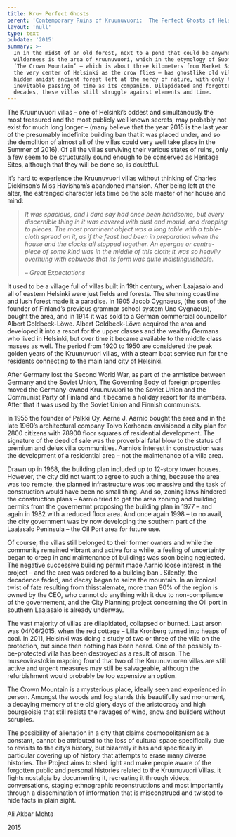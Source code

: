 ```yaml
---
title: Kru~ Perfect Ghosts
parent: 'Contemporary Ruins of Kruunuvuori:  The Perfect Ghosts of Helsinki'
layout: 'null'
type: text
pubdate: '2015'
summary: >-
  In in the midst of an old forest, next to a pond that could be anywhere in
  wilderness is the area of Kruunuvuori, which in the etymology of Suomi means
  ‘The Crown Mountain’ – which is about three kilometers from Market Square in
  the very center of Helsinki as the crow flies – has ghostlike old villas
  hidden amidst ancient forest left at the mercy of nature, with only the slow
  inevitable passing of time as its companion. Dilapidated and forgotten for
  decades, these villas still struggle against elements and time.
---
```

The Kruunuvuori villas – one of Helsinki’s oddest and simultanously the most treasured and the most publicly well known secrets, may probably not exist for much long longer – (many believe that the year 2015 is the last year of the presumably indefinite building ban that it was placed under, and so the demolition of almost all of the villas could very well take place in the Summer of 2016). Of all the villas surviving their various states of ruins, only a few seem to be structurally sound enough to be conserved as Heritage Sites, although that they will be done so, is doubtful.

It’s hard to experience the Kruunuvuori villas without thinking of Charles Dickinson’s Miss Havisham’s abandoned mansion. After being left at the alter, the estranged character lets time be the sole master of her house and mind:

> _It was spacious, and I dare say had once been handsome, but every discernible thing in it was covered with dust and mould, and dropping to pieces. The most prominent object was a long table with a table-cloth spread on it, as if the feast had been in preparation when the house and the clocks all stopped together. An epergne or centre-piece of some kind was in the middle of this cloth; it was so heavily overhung with cobwebs that its form was quite indistinguishable._
>
>  
>
> _– Great Expectations_



It used to be a village full of villas built in 19th century, when Laajasalo and all of eastern Helsinki were just fields and forests. The stunning coastline and lush forest made it a paradise. In 1905 Jacob Cygnaeus, (the son of the founder of Finland’s previous grammar school system Uno Cygnaeus), bought the area, and in 1914 it was sold to a German commercial councellor Albert Goldbeck-Löwe. Albert Goldbeck-Löwe acquired the area and developed it into a resort for the upper classes and the wealthy Germans who lived in Helsinki, but over time it became available to the middle class masses as well. The period from 1920 to 1950 are considered the peak golden years of the Kruunuvuori villas, with a steam boat service run for the residents connecting to the main land city of Helsinki.

After Germany lost the Second World War, ­as part of the armistice between Germany and the Soviet Union, The Governing Body of foreign properties moved the Germany-owned Kruunuvuori to the Soviet Union and the Communist Party of Finland and it became a holiday resort for its members. After that it was used by the Soviet Union and Finnish communists.

In 1955 the founder of Palkki Oy, Aarne J. Aarnio bought the area and in the late 1960’s architectural company Toivo Korhonen envisioned a city plan for 2800 citizens with 78900 floor squares of residential development. The signature of the deed of sale was the proverbial fatal blow to the status of premium and delux villa communities. Aarnio’s interest in construction was the development of a residential area – not the maintenance of a villa area.

Drawn up in 1968, the building plan included up to 12-story tower houses. However, the city did not want to agree to such a thing, because the area was too remote, the planned infrastructure was too massive and the task of construction would have been no small thing. And so, zoning laws hindered the construction plans – Aarnio tried to get the area zonimg and building permits from the governemnt proposing the building plan in 1977 – and again in 1982 with a reduced floor area. And once again 1998 – to no avail, the city government was by now developing the southern part of the Laajasalo Peninsula – the Oil Port area for future use.

Of course, the villas still belonged to their former owners and while the community remained vibrant and active for a while, a feeling of uncertainty began to creep in and maintenance of buildings was soon being neglected. The negative successive building permit made Aarnio loose interest in the project – and the area was ordered to a building ban ­­. Silently, the decadence faded, and decay began to seize the mountain. In an ironical twist of fate resulting from thisstalemate, more than 90% of the region is owned by the CEO, who cannot do anything with it due to non-compliance of the governement, and the City Planning project concerning the Oil port in southern Laajasalo is already underway.

The vast majority of villas are dilapidated, collapsed or burned. Last arson was 04/06/2015, when the red cottage – Lilla Kronberg turned into heaps of coal. In 2011, Helsinki was doing a study of two or three of the villa on the protection, but since then nothing has been heard. One of the possibly to-be-protected villa has been destroyed as a result of arson. The museovirastokin mapping found that two of the Kruunuvuoren villas are still active and urgent measures may still be salvageable, although the refurbishment would probably be too expensive an option.

The Crown Mountain is a mysterious place, ideally seen and experienced in person. Amongst the woods and fog stands this beautifully sad monument, a decaying memory of the old glory days of the aristocracy and high bourgeoisie that still resists the ravages of wind, snow and builders without scruples.

The possibility of alienation in a city that claims cosmopolitanism as a constant, cannot be attributed to the loss of cultural space specifically due to revisits to the city’s history, but bizarrely it has and specifically in particular covering up of history that attempts to erase many diverse histories. The Project aims to shed light and make people aware of the forgotten public and personal histories related to the Kruunuvuori Villas. it fights nostalgia by documenting it, recreating it through videos, conversations, staging ethnographic reconstructions and most importantly through a dissemination of information that is misconstrued and twisted to hide facts in plain sight.



Ali Akbar Mehta

2015
